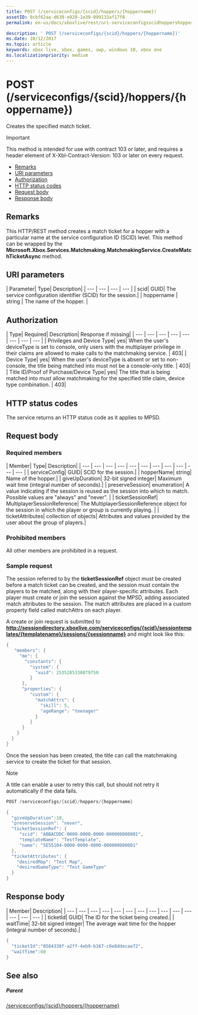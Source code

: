 ```yaml
---
title: POST (/serviceconfigs/{scid}/hoppers/{hoppername})
assetID: 8cbf62aa-d639-e920-1e39-099133af17f8
permalink: en-us/docs/xboxlive/rest/uri-serviceconfigsscidhoppershoppernamepost.html

description: ' POST (/serviceconfigs/{scid}/hoppers/{hoppername})'
ms.date: 10/12/2017
ms.topic: article
keywords: xbox live, xbox, games, uwp, windows 10, xbox one
ms.localizationpriority: medium
---
```

# POST (/serviceconfigs/{scid}/hoppers/{hoppername})

Creates the specified match ticket.

> [!IMPORTANT]
> This method is intended for use with contract 103 or later, and requires a header element of X-Xbl-Contract-Version: 103 or later on every request.

  * [Remarks](#ID4ET)
  * [URI parameters](#ID4E5)
  * [Authorization](#ID4EJB)
  * [HTTP status codes](#ID4E3C)
  * [Request body](#ID4EFD)
  * [Response body](#ID4E3G)

<a id="ID4ET"></a>


## Remarks

This HTTP/REST method creates a match ticket for a hopper with a particular name at the service configuration ID (SCID) level. This method can be wrapped by the **Microsoft.Xbox.Services.Matchmaking.MatchmakingService.CreateMatchTicketAsync** method.  
<a id="ID4E5"></a>


## URI parameters

| Parameter| Type| Description|
| --- | --- | --- | --- |
| scid| GUID| The service configuration identifier (SCID) for the session.|
| hoppername | string | The name of the hopper. |

<a id="ID4EJB"></a>


## Authorization

| Type| Required| Description| Response if missing|
| --- | --- | --- | --- | --- | --- | --- | --- |
| Privileges and Device Type| yes| When the user's deviceType is set to console, only users with the multiplayer privilege in their claims are allowed to make calls to the matchmaking service. | 403|
| Device Type| yes| When the user's deviceType is absent or set to non-console, the title being matched into must not be a console-only title. | 403|
| Title ID/Proof of Purchase/Device Type| yes| The title that is being matched into must allow matchmaking for the specified title claim, device type combination. | 403|

<a id="ID4E3C"></a>


## HTTP status codes
The service returns an HTTP status code as it applies to MPSD.  
<a id="ID4EFD"></a>


## Request body

<a id="ID4ELD"></a>


### Required members

| Member| Type| Description|
| --- | --- | --- | --- | --- | --- | --- | --- | --- | --- | --- |
| serviceConfig| GUID| SCID for the session.|
| hopperName| string| Name of the hopper.|
| giveUpDuration| 32-bit signed integer| Maximum wait time (integral number of seconds).|
| preserveSession| enumeration| A value indicating if the session is reused as the session into which to match. Possible values are "always" and "never". |
| ticketSessionRef| MultiplayerSessionReference| The MultiplayerSessionReference object for the session in which the player or group is currently playing. |
| ticketAttributes| collection of objects| Attributes and values provided by the user about the group of players.|

<a id="ID4EXF"></a>


### Prohibited members

All other members are prohibited in a request.

<a id="ID4ECG"></a>


### Sample request

The session referred to by the **ticketSessionRef** object must be created before a match ticket can be created, and the session must contain the players to be matched, along with their player-specific attributes. Each player must create or join the session against the MPSD, adding associated match attributes to the session. The match attributes are placed in a custom property field called matchAttrs on each player.

A create or join request is submitted to **http://sessiondirectory.xboxlive.com/serviceconfigs/{scid}/sessiontemplates/{templatename}/sessions/{sessionname}** and might look like this:


```cpp
{
   "members": {
     "me": {
       "constants": {
         "system": {
           "xuid": 2535285330879750
         }
      },
      "properties": {
         "custom": {
           "matchAttrs": {
             "skill": 5,
             "ageRange": "teenager"
           }
         }
      }
    }
  }
}

```


Once the session has been created, the title can call the matchmaking service to create the ticket for that session.


> [!NOTE] 
> A title can enable a user to retry this call, but should not retry it automatically if the data fails.  



```cpp
POST /serviceconfigs/{scid}/hoppers/{hoppername}

{
  "giveUpDuration":10,
  "preserveSession": "never",
  "ticketSessionRef": {
     "scid": "ABBACDDC-0000-0000-0000-000000000001",  
     "templateName": "TestTemplate",
     "name": "5E55104-0000-0000-0000-000000000001"
  },
  "ticketAttributes": {
    "desiredMap": "Test Map",
    "desiredGameType": "Test GameType"
  }
}

```


<a id="ID4E3G"></a>


## Response body

| Member| Description|
| --- | --- | --- | --- | --- | --- | --- | --- | --- | --- | --- | --- | --- | --- |
| ticketId| GUID| The ID for the ticket being created.|
| waitTime| 32-bit signed integer| The average wait time for the hopper (integral number of seconds).|


```cpp
{
  "ticketId":"0584338f-a2ff-4eb9-b167-c0e8ddecae72",
  "waitTime":60
}

```


<a id="ID4EHAAC"></a>


## See also

<a id="ID4EJAAC"></a>


##### Parent  

[/serviceconfigs/{scid}/hoppers/{hoppername}](uri-serviceconfigsscidhoppershoppername.md)
